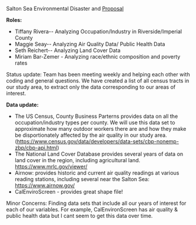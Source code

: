 Salton Sea Environmental Disaster and [Proposal](https://github.com/STReichert/Salton_Sea_Environmental_Disaster)


**Roles:**

- Tiffany Rivera-- Analyzing Occupation/Industry in Riverside/Imperial County
- Maggie Seay-- Analyzing Air Quality Data/ Public Health Data
- Seth Reichert-- Analyzing Land Cover Data
- Miriam Bar-Zemer - Analyzing race/ethnic composition and poverty rates 

Status update: Team has been meeting weekly and helping each other with coding and general questions. We have created a list of all census tracts in our study area, to extract only the data corresponding to our areas of interest.  

**Data update:**
- The US Census, County Business Parterns provides data on all the occupation/industry types per county. We will use this data set to approximate how many outdoor workers there are and how they make be disportionately affected by the air quality in our study area. (https://www.census.gov/data/developers/data-sets/cbp-nonemp-zbp/cbp-api.html)
- The National Land Cover Database provides several years of data on land cover in the region, including agricultural land. https://www.mrlc.gov/viewer/
- Airnow: provides historic and current air quality readings at various reading stations, including several near the Salton Sea: https://www.airnow.gov/
- CalEnviroScreen - provides great shape file!

Minor Concerns: Finding data sets that include all our years of interest for each of our variables. For example, CalEnvironScreen has air quality & public health data but I cant seem to get this data over time.

